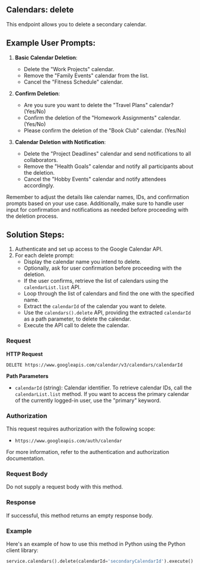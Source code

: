 ## Calendars: delete

This endpoint allows you to delete a secondary calendar.

## Example User Prompts:
1. **Basic Calendar Deletion**:
   - Delete the "Work Projects" calendar.
   - Remove the "Family Events" calendar from the list.
   - Cancel the "Fitness Schedule" calendar.

2. **Confirm Deletion**:
   - Are you sure you want to delete the "Travel Plans" calendar? (Yes/No)
   - Confirm the deletion of the "Homework Assignments" calendar. (Yes/No)
   - Please confirm the deletion of the "Book Club" calendar. (Yes/No)

3. **Calendar Deletion with Notification**:
   - Delete the "Project Deadlines" calendar and send notifications to all collaborators.
   - Remove the "Health Goals" calendar and notify all participants about the deletion.
   - Cancel the "Hobby Events" calendar and notify attendees accordingly.

Remember to adjust the details like calendar names, IDs, and confirmation prompts based on your use case. Additionally, make sure to handle user input for confirmation and notifications as needed before proceeding with the deletion process.

## Solution Steps:
1. Authenticate and set up access to the Google Calendar API.
2. For each delete prompt:
   - Display the calendar name you intend to delete.
   - Optionally, ask for user confirmation before proceeding with the deletion.
   - If the user confirms, retrieve the list of calendars using the `calendarList.list` API.
   - Loop through the list of calendars and find the one with the specified name.
   - Extract the `calendarId` of the calendar you want to delete.
   - Use the `calendars().delete` API, providing the extracted `calendarId` as a path parameter, to delete the calendar.
   - Execute the API call to delete the calendar.

### Request

**HTTP Request**

```
DELETE https://www.googleapis.com/calendar/v3/calendars/calendarId
```

**Path Parameters**

- `calendarId` (string): Calendar identifier. To retrieve calendar IDs, call the `calendarList.list` method. If you want to access the primary calendar of the currently logged-in user, use the "primary" keyword.

### Authorization

This request requires authorization with the following scope:

- `https://www.googleapis.com/auth/calendar`

For more information, refer to the authentication and authorization documentation.

### Request Body

Do not supply a request body with this method.

### Response

If successful, this method returns an empty response body.

### Example

Here's an example of how to use this method in Python using the Python client library:

```python
service.calendars().delete(calendarId='secondaryCalendarId').execute()
```

